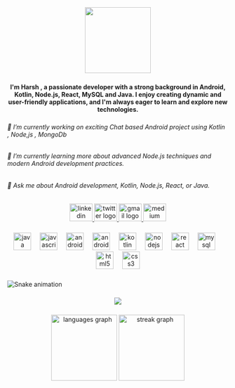 <div align="center">
  <img height="150" src="https://i.ibb.co/dfp1hHZ/banner2.gif"/>
</div>

###

<h4 align="center">I'm Harsh , a passionate developer with a strong background in Android, Kotlin, Node.js, React, MySQL and Java. I enjoy creating dynamic and user-friendly applications, and I'm always eager to learn and explore new technologies.</h4>

###

<h6 align="left">🔭 I’m currently working on exciting Chat based Android project using Kotlin , Node,js , MongoDb</h6>

###

<h6 align="left">🌱 I’m currently learning more about advanced Node.js techniques and modern Android development practices.</h6>

###

<h6 align="left">💬 Ask me about Android development, Kotlin, Node.js, React, or Java.</h6>

###

<div align="center">
  <a href="https://www.linkedin.com/in/harsh-raj-kushwaha-2000111ab/" target="_blank">
    <img src="https://raw.githubusercontent.com/maurodesouza/profile-readme-generator/master/src/assets/icons/social/linkedin/default.svg" width="52" height="40" alt="linkedin logo" />
  </a>
  <a href="https://twitter.com/yourtwitter" target="_blank">
    <img src="https://raw.githubusercontent.com/maurodesouza/profile-readme-generator/master/src/assets/icons/social/twitter/default.svg" width="52" height="40" alt="twitter logo" />
  </a>
  <a href="mailto:kushwaharsh0002@example.com" target="_blank">
    <img src="https://raw.githubusercontent.com/maurodesouza/profile-readme-generator/master/src/assets/icons/social/gmail/default.svg" width="52" height="40" alt="gmail logo" />
  </a>
  <a href="https://kushwaharsh.000webhostapp.com/" target="_blank">
    <img src="https://raw.githubusercontent.com/maurodesouza/profile-readme-generator/master/src/assets/icons/social/medium/default.svg" width="52" height="40" alt="medium logo" />
  </a>
</div>


###

<div align="center">
  <img src="https://skillicons.dev/icons?i=java" height="40" alt="java logo"  />
  <img width="12" />
  <img src="https://skillicons.dev/icons?i=js" height="40" alt="javascript logo"  />
  <img width="12" />
  <img src="https://cdn.simpleicons.org/android/3DDC84" height="40" alt="android logo"  />
  <img width="12" />
  <img src="https://skillicons.dev/icons?i=androidstudio" height="40" alt="androidstudio logo"  />
  <img width="12" />
  <img src="https://skillicons.dev/icons?i=kotlin" height="40" alt="kotlin logo"  />
  <img width="12" />
  <img src="https://skillicons.dev/icons?i=nodejs" height="40" alt="nodejs logo"  />
  <img width="12" />
  <img src="https://skillicons.dev/icons?i=react" height="40" alt="react logo"  />
  <img width="12" />
  <img src="https://skillicons.dev/icons?i=mysql" height="40" alt="mysql logo"  />
  <img width="12" />
  <img src="https://skillicons.dev/icons?i=html" height="40" alt="html5 logo"  />
  <img width="12" />
  <img src="https://skillicons.dev/icons?i=css" height="40" alt="css3 logo"  />
</div>

###

<img src="https://raw.githubusercontent.com/kushwaharsh/kushwaharsh/output/snake.svg" alt="Snake animation" />

###

<div align="center">
  <img src="https://profile-counter.glitch.me/kushwaharsh/count.svg?"  />
</div>

###

<div align="center">
  <img src="https://github-readme-stats.vercel.app/api/top-langs?username=kushwaharsh&locale=en&hide_title=false&layout=compact&card_width=320&langs_count=5&theme=dracula&hide_border=false&order=2" height="150" alt="languages graph"  />
  <img src="https://streak-stats.demolab.com?user=kushwaharsh&locale=en&mode=daily&theme=dracula&hide_border=false&border_radius=5&order=3" height="150" alt="streak graph"  />
</div>

###
